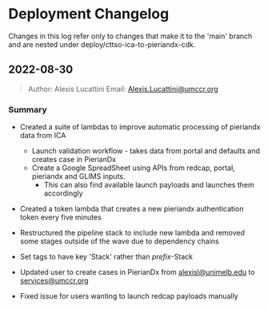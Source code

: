 # Deployment Changelog

Changes in this log refer only to changes that make it to the 'main' branch and
are nested under deploy/cttso-ica-to-pieriandx-cdk.  

## 2022-08-30  

> Author: Alexis Lucattini
> Email: [Alexis.Lucattini@umccr.org](mailto:alexis.lucattini@umccr.org)

### Summary 

* Created a suite of lambdas to improve automatic processing of pieriandx data from ICA
  * Launch validation workflow - takes data from portal and defaults and creates case in PierianDx
  * Create a Google SpreadSheet using APIs from redcap, portal, pieriandx and GLIMS inputs.
    * This can also find available launch payloads and launches them accordingly
    
* Created a token lambda that creates a new pieriandx authentication token every five minutes

* Restructured the pipeline stack to include new lambda and removed some stages outside of the wave due to dependency chains

* Set tags to have key 'Stack' rather than _prefix_-Stack

* Updated user to create cases in PierianDx from alexisl@unimelb.edu to services@umccr.org

* Fixed issue for users wanting to launch redcap payloads manually
